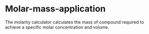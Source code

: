 # Molar-mass-application
The molarity calculator calculates the mass of compound required to achieve a specific molar concentration and volume. 
